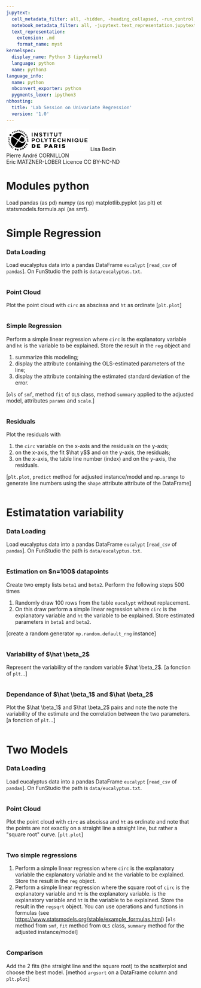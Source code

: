 ```yaml
---
jupytext:
  cell_metadata_filter: all, -hidden, -heading_collapsed, -run_control, -trusted
  notebook_metadata_filter: all, -jupytext.text_representation.jupytext_version, -jupytext.text_representation.format_version, -language_info.version, -language_info.codemirror_mode.version, -language_info.codemirror_mode, -language_info.file_extension, -language_info.mimetype, -toc
  text_representation:
    extension: .md
    format_name: myst
kernelspec:
  display_name: Python 3 (ipykernel)
  language: python
  name: python3
language_info:
  name: python
  nbconvert_exporter: python
  pygments_lexer: ipython3
nbhosting:
  title: 'Lab Session on Univariate Regression'
  version: '1.0'
---
```


<div class="licence">
<span><img src="media/logo_IPParis.png" /></span>
<span>Lisa Bedin<br />Pierre André CORNILLON<br />Eric MATZNER-LOBER</span>
<span>Licence CC BY-NC-ND</span>
</div>

# Modules python
Load pandas (as pd) numpy (as np) matplotlib.pyplot (as plt) et statsmodels.formula.api (as smf).

# Simple Regression

### Data Loading
Load eucalyptus data into a pandas DataFrame `eucalypt`
[`read_csv` of `pandas`]. On FunStudio the path is `data/eucalyptus.txt`.


```python

```

### Point Cloud
Plot the point cloud with `circ` as abscissa and `ht` as ordinate
[`plt.plot`]


```python

```

### Simple Regression
Perform a simple linear regression where `circ` is the explanatory variable
and `ht` is the variable to be explained. Store the result
in the `reg` object and 
1. summarize this modeling;
2. display the attribute containing the OLS-estimated parameters of the line;
3. display the attribute containing the estimated standard deviation of the error.

[`ols` of `smf`, method `fit` of `OLS` class, 
method `summary` applied to the adjusted model,
attributes `params` and `scale`.]


```python

```

### Residuals
Plot the residuals with
1. the `circ` variable on the x-axis and the residuals on the y-axis;
2. on the x-axis, the fit \$\hat y\$$ and on the y-axis, the residuals;
3. on the x-axis, the table line number (index) and on the y-axis, the residuals.

[`plt.plot`, `predict` method for adjusted instance/model and `np.arange` to generate line numbers using the `shape` attribute attribute of the DataFrame]


```python

```

# Estimatation variability

### Data Loading
Load eucalyptus data into a pandas DataFrame `eucalypt`
[`read_csv` of `pandas`]. On FunStudio the path is `data/eucalyptus.txt`.


```python

```

### Estimation on \$n=100\$ datapoints
Create two empty lists `beta1` and `beta2`.
Perform the following steps 500 times
1. Randomly draw 100 rows from the table `eucalypt` without replacement.
2. On this draw perform a simple linear regression
   where `circ` is the explanatory variable and `ht` the variable to be explained. Store estimated parameters in `beta1` and `beta2`.
   
[create a random generator `np.random.default_rng` instance]


```python

```

### Variability of \$\hat \beta_2\$
Represent the variability of the random variable \$\hat \beta_2\$.
[a fonction of `plt`...]


```python

```

### Dependance of \$\hat \beta_1\$ and \$\hat \beta_2\$
Plot the \$\hat \beta_1\$ and \$\hat \beta_2\$ pairs and note the
note the variability of the estimate and the correlation
between the two parameters.
[a fonction of `plt`...]


```python

```

# Two Models

### Data Loading
Load eucalyptus data into a pandas DataFrame `eucalypt`
[`read_csv` of `pandas`]. On FunStudio the path is `data/eucalyptus.txt`.


```python

```

### Point Cloud
Plot the point cloud with `circ` as abscissa and `ht` as ordinate
and note that the points are not exactly on a straight line
a straight line, but rather a "square root" curve.
[`plt.plot`]


```python

```

### Two simple regressions
1. Perform a simple linear regression where `circ` is the explanatory variable
   the explanatory variable and `ht` the variable to be explained.
   Store the result in the `reg` object.
2. Perform a simple linear regression where the square root of `circ` is the explanatory variable and `ht` is the explanatory variable.
   is the explanatory variable and `ht` is the variable to be explained.
   Store the result in the `regsqrt` object. You can use
   operations and functions in formulas
   (see https://www.statsmodels.org/stable/example_formulas.html)
[`ols` method from `smf`, `fit` method from `OLS` class, 
`summary` method for the adjusted instance/model]


```python

```

### Comparison
Add the 2 fits (the straight line and the square root) to the scatterplot
and choose the best model.
[method `argsort` on a DataFrame column and `plt.plot`]


```python

```
